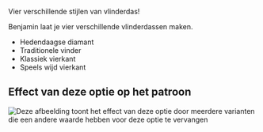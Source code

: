 Vier verschillende stijlen van vlinderdas!

Benjamin laat je vier verschillende vlinderdassen maken.

*   Hedendaagse diamant
*   Traditionele vinder
*   Klassiek vierkant
*   Speels wijd vierkant

## Effect van deze optie op het patroon

![Deze afbeelding toont het effect van deze optie door meerdere varianten die een andere waarde hebben voor deze optie te vervangen](benjamin\_bowstyle\_sample.svg "Effect van deze optie op het patroon")

